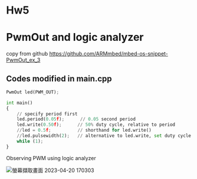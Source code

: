 # Hw5
# PwmOut and logic analyzer

copy from github https://github.com/ARMmbed/mbed-os-snippet-PwmOut_ex_3

## Codes modified in main.cpp

```python
PwmOut led(PWM_OUT);

int main()
{
    // specify period first
    led.period(0.05f);      // 0.05 second period
    led.write(0.50f);      // 50% duty cycle, relative to period
    //led = 0.5f;          // shorthand for led.write()
    //led.pulsewidth(2);   // alternative to led.write, set duty cycle time in seconds
    while (1);
}
```

Observing PWM using logic analyzer

![螢幕擷取畫面 2023-04-20 170303](https://user-images.githubusercontent.com/59012686/233316420-f11cf2f3-cefe-437f-888e-73111a0e86fd.png)
